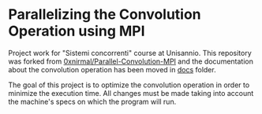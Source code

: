 # Parallelizing the Convolution Operation using MPI

Project work for "Sistemi concorrenti" course at Unisannio. This repository was forked from [0xnirmal/Parallel-Convolution-MPI](https://github.com/0xnirmal/Parallel-Convolution-MPI) and the documentation about the convolution operation has been moved in [docs](https://github.com/luigiocone/Parallel-Convolution-MPI/tree/master/docs) folder.

The goal of this project is to optimize the convolution operation in order to minimize the execution time. All changes must be made taking into account the machine's specs on which the program will run.